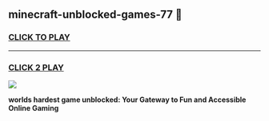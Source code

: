 
## minecraft-unblocked-games-77 👋
<h3>
<a href="https://premium.freeplayer.one?title=minecraft-unblocked-games-77&ref=14F">CLICK TO PLAY</a></h3>
<hr>

<h3>
<a href="https://premium.freeplayer.one?title=minecraft-unblocked-games-77&ref=14F">CLICK 2 PLAY</a>
  
</h3>

<a href="https://premium.freeplayer.one?title=minecraft-unblocked-games-77&ref=12F/"><img src="https://clearcache.store/games.png"></a>


**worlds hardest game unblocked: Your Gateway to Fun and Accessible Online Gaming**
